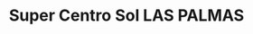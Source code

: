 ---
title: "Super Centro Sol LAS PALMAS"
url: /villa-emiliano-zapata-el-carrizal/super-centro-sol-las-palmas/
shop: Supermarkt
---